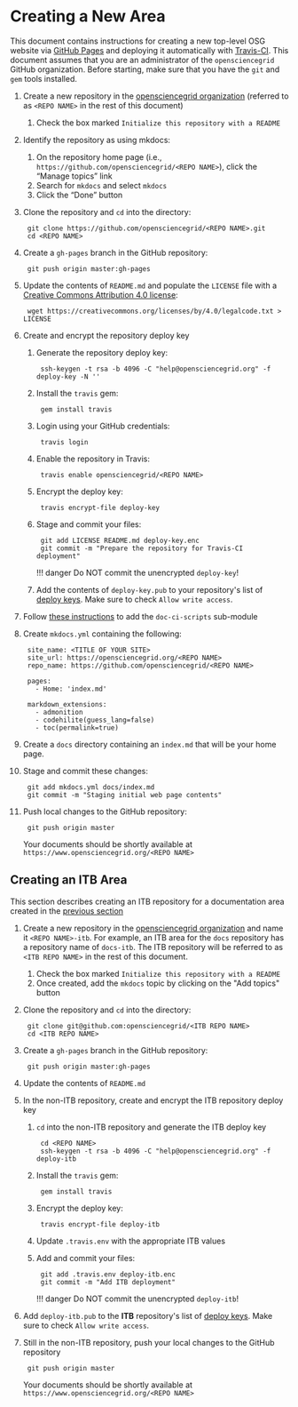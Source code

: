 Creating a New Area
===================

This document contains instructions for creating a new top-level OSG website via [GitHub Pages](https://pages.github.com/)
and deploying it automatically with [Travis-CI](https://travis-ci.org/).
This document assumes that you are an administrator of the `opensciencegrid` GitHub organization.
Before starting, make sure that you have the `git` and `gem` tools installed.

1. Create a new repository in the [opensciencegrid organization](https://github.com/organizations/opensciencegrid/repositories/new)
   (referred to as `<REPO NAME>` in the rest of this document)

    1. Check the box marked `Initialize this repository with a README`

1. Identify the repository as using mkdocs:

    1. On the repository home page (i.e., `https://github.com/opensciencegrid/<REPO NAME>`), click the “Manage topics”
       link
    1. Search for `mkdocs` and select `mkdocs`
    1. Click the “Done” button

1. Clone the repository and `cd` into the directory:

        git clone https://github.com/opensciencegrid/<REPO NAME>.git
        cd <REPO NAME>

1. Create a `gh-pages` branch in the GitHub repository:

        git push origin master:gh-pages

1. Update the contents of `README.md` and populate the `LICENSE` file with a
   [Creative Commons Attribution 4.0 license](https://creativecommons.org/licenses/by/4.0/legalcode.txt):

        wget https://creativecommons.org/licenses/by/4.0/legalcode.txt > LICENSE

1. Create and encrypt the repository deploy key

    1. Generate the repository deploy key:

            ssh-keygen -t rsa -b 4096 -C "help@opensciencegrid.org" -f deploy-key -N ''

    1. Install the `travis` gem:

            gem install travis

    1. Login using your GitHub credentials:

            travis login

    1. Enable the repository in Travis:

            travis enable opensciencegrid/<REPO NAME>

    1. Encrypt the deploy key:

            travis encrypt-file deploy-key

    1. Stage and commit your files:

            git add LICENSE README.md deploy-key.enc
            git commit -m "Prepare the repository for Travis-CI deployment"

        !!! danger
            Do NOT commit the unencrypted `deploy-key`!

    1. Add the contents of `deploy-key.pub` to your repository's list of
       [deploy keys](https://developer.github.com/v3/guides/managing-deploy-keys/#deploy-keys).
       Make sure to check `Allow write access`.

1. Follow [these instructions](https://github.com/opensciencegrid/doc-ci-scripts#travis-ci-documentation-scripts) to add
   the `doc-ci-scripts` sub-module
1. Create `mkdocs.yml` containing the following:

        site_name: <TITLE OF YOUR SITE>
        site_url: https://opensciencegrid.org/<REPO NAME>
        repo_name: https://github.com/opensciencegrid/<REPO NAME>

        pages:
          - Home: 'index.md'

        markdown_extensions:
          - admonition
          - codehilite(guess_lang=false)
          - toc(permalink=true)

1. Create a `docs` directory containing an `index.md` that will be your home page.

1. Stage and commit these changes:

        git add mkdocs.yml docs/index.md
        git commit -m "Staging initial web page contents"

1. Push local changes to the GitHub repository:

        git push origin master

    Your documents should be shortly available at `https://www.opensciencegrid.org/<REPO NAME>`

Creating an ITB Area
--------------------

This section describes creating an ITB repository for a documentation area created in the [previous section](#creating-a-new-area)

1. Create a new repository in the [opensciencegrid organization](https://github.com/organizations/opensciencegrid/repositories/new) and name it `<REPO NAME>-itb`.
   For example, an ITB area for the `docs` repository has a repository name of `docs-itb`.
   The ITB repository will be referred to as `<ITB REPO NAME>` in the rest of this document.

    1. Check the box marked `Initialize this repository with a README`
    1. Once created, add the `mkdocs` topic by clicking on the "Add topics" button

1. Clone the repository and `cd` into the directory:

        git clone git@github.com:opensciencegrid/<ITB REPO NAME>
        cd <ITB REPO NAME>

1. Create a `gh-pages` branch in the GitHub repository:

        git push origin master:gh-pages

1. Update the contents of `README.md`
1. In the non-ITB repository, create and encrypt the ITB repository deploy key

    1. `cd` into the non-ITB repository and generate the ITB deploy key

            cd <REPO NAME>
            ssh-keygen -t rsa -b 4096 -C "help@opensciencegrid.org" -f deploy-itb

    1. Install the `travis` gem:

            gem install travis

    1. Encrypt the deploy key:

            travis encrypt-file deploy-itb

    1. Update `.travis.env` with the appropriate ITB values
    1. Add and commit your files:

            git add .travis.env deploy-itb.enc
            git commit -m "Add ITB deployment"

        !!! danger
            Do NOT commit the unencrypted `deploy-itb`!

1. Add `deploy-itb.pub` to the **ITB** repository's list of [deploy keys](https://developer.github.com/v3/guides/managing-deploy-keys/#deploy-keys).
   Make sure to check `Allow write access`.
1. Still in the non-ITB repository, push your local changes to the GitHub repository

        git push origin master

    Your documents should be shortly available at `https://www.opensciencegrid.org/<REPO NAME>`
